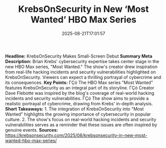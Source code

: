 ﻿---
title: "KrebsOnSecurity in New ‘Most Wanted’ HBO Max Series"
date: "2025-08-21T17:01:57"
category: "Markets"
summary: ""
slug: "krebsonsecurity in new most wanted hbo max series"
source_urls:
  - "https://krebsonsecurity.com/2025/08/krebsonsecurity-in-new-most-wanted-hbo-max-series/"
seo:
  title: "KrebsOnSecurity in New ‘Most Wanted’ HBO Max Series | Hash n Hedge"
  description: ""
  keywords: ["news", "markets", "brief"]
---
**Headline:** KrebsOnSecurity Makes Small-Screen Debut  **Summary Meta Description:** Brian Krebs' cybersecurity expertise takes center stage in the new HBO Max series, "Most Wanted." The show's creator drew inspiration from real-life hacking incidents and security vulnerabilities highlighted on KrebsOnSecurity. Viewers can expect a thrilling portrayal of cybercrime and its consequences.  **Key Points:**  ΓÇó The HBO Max series "Most Wanted" features KrebsOnSecurity as an integral part of its storyline. ΓÇó Creator Dave Flebotte was inspired by the blog's coverage of real-world hacking incidents and security vulnerabilities. ΓÇó The show aims to provide a realistic portrayal of cybercrime, drawing from Krebs' in-depth analysis.  **Short Takeaways:**  1. The integration of KrebsOnSecurity into "Most Wanted" highlights the growing importance of cybersecurity in popular culture. 2. The show's focus on real-world hacking incidents and security vulnerabilities serves as a reminder that these issues are often inspired by genuine events.  **Sources:**  https://krebsonsecurity.com/2025/08/krebsonsecurity-in-new-most-wanted-hbo-max-series/ 
